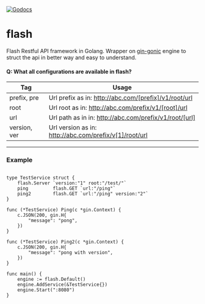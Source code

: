 
[![Godocs](https://img.shields.io/badge/golang-documentation-blue.svg)](https://www.godoc.org/github.com/mayur-tolexo/flash)


# flash
Flash Restful API framework in Golang.
Wrapper on [gin-gonic](https://github.com/gin-gonic) engine to struct the api in better way and easy to understand.


#### Q: What all configurations are available in flash?

| Tag          | Usage            
| ----------   |-----------------
| prefix, pre  | Url prefix as in: http://abc.com/[prefix]/v1/root/url                 
| root         | Url root as in: http://abc.com/prefix/v1/[root]/url                                  
| url          | Url path as in in: http://abc.com/prefix/v1/root/[url]                            
| version, ver | Url version as in: http://abc.com/prefix/v[1]/root/url
---

### Example
```

type TestService struct {
	flash.Server `version:"1" root:"/test/"`
	ping         flash.GET `url:"/ping"`
	ping2        flash.GET `url:"/ping" version:"2"`
}

func (*TestService) Ping(c *gin.Context) {
	c.JSON(200, gin.H{
		"message": "pong",
	})
}

func (*TestService) Ping2(c *gin.Context) {
	c.JSON(200, gin.H{
		"message": "pong with version",
	})
}

func main() {
	engine := flash.Default()
	engine.AddService(&TestService{})
	engine.Start(":8080")
}
```

